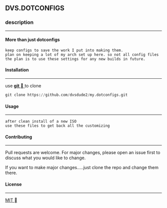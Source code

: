 


**<h2 align="left">DVS.DOTCONFIGS</h2>**                      


**<h3 align="left">description</h3>**
_______________________________
#### More than just dotconfigs

    keep configs to save the work I put into making them.
    plan on keeping a lot of my arch set up here. so not all config files
    the plan is to use these settings for any new builds in future.


#### Installation
________________________________
use [**git**  ](https://git-scm.com/ "download git") to clone

```python
git clone https://github.com/dvsdude2/my.dotconfigs.git
```

#### Usage
________________________________
    after clean install of a new ISO
    use these files to get back all the customizing

#### Contributing
________________________________
Pull requests are welcome. For major changes, please open an issue first to
discuss what you would like to change.

If you want to make major changes.....just clone the repo and change them there.

#### License
_______________________________
[MIT ](https://choosealicense.com/licenses/mit/)
